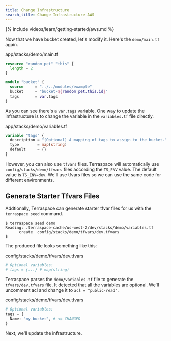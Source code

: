 ```yaml
---
title: Change Infrastructure
search_title: Change Infrastructure AWS
---
```


{% include videos/learn/getting-started/aws.md %}

Now that we have bucket created, let's modify it. Here's the `demo/main.tf` again.

app/stacks/demo/main.tf

```terraform
resource "random_pet" "this" {
  length = 2
}

module "bucket" {
  source     = "../../modules/example"
  bucket     = "bucket-${random_pet.this.id}"
  tags       = var.tags
}
```

As you can see there's a `var.tags` variable. One way to update the infrastructure is to change the variable in the `variables.tf` file directly.

app/stacks/demo/variables.tf

```terraform
variable "tags" {
  description = "(Optional) A mapping of tags to assign to the bucket."
  type        = map(string)
  default     = {}
}
```

However, you can also use `tfvars` files. Terraspace will automatically use `config/stacks/demo/tfvars` files according the `TS_ENV` value. The default value is `TS_ENV=dev`. We'll use tfvars files so we can use the same code for different environments.

## Generate Starter Tfvars Files

Addtionally, Terraspace can generate starter tfvar files for us with the `terraspace seed` command.

    $ terraspace seed demo
    Reading: .terraspace-cache/us-west-2/dev/stacks/demo/variables.tf
          create  config/stacks/demo/tfvars/dev.tfvars
    $

The produced file looks something like this:

config/stacks/demo/tfvars/dev.tfvars

```terraform
# Optional variables:
# tags = {...} # map(string)
```

Terraspace parses the `demo/variables.tf` file to generate the `tfvars/dev.tfvars` file.  It detected that all the variables are optional.  We'll uncomment acl and change it to `acl = "public-read"`.

config/stacks/demo/tfvars/dev.tfvars

```terraform
# Optional variables:
tags = {
  Name: "my-bucket", # <= CHANGED
}
```

Next, we'll update the infrastructure.